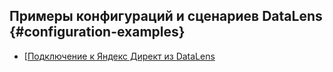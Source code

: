 ## Примеры конфигураций и сценариев DataLens {#configuration-examples}

* [[Подключение к Яндекс Директ из DataLens](access-yandex-direct-data.md)